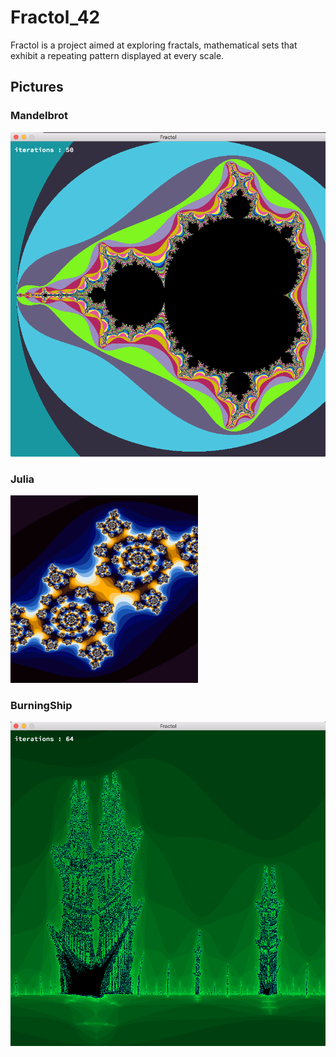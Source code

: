 # Fractol_42
Fractol is a project aimed at exploring fractals, mathematical sets that exhibit a repeating pattern displayed at every scale.

## Pictures
### Mandelbrot

![alt tag](https://raw.githubusercontent.com/GlThibault/pics/master/fractol_mandelbrot.png)

### Julia
![alt tag](./unknown-1.png)

### BurningShip
![alt tag](https://raw.githubusercontent.com/GlThibault/pics/master/fractol_burningship.png)

